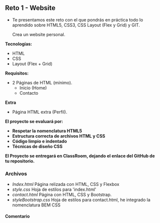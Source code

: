 ## Reto 1 - Website

- Te presentamos este reto con el que pondrás en práctica todo lo
  aprendido sobre HTML5, CSS3, CSS Layout (Flex y Grid) y GIT.

  Crea un website personal.

**Tecnologías:**

- HTML
- CSS
- Layout (Flex + Grid)

**Requisitos:**

- 2 Páginas de HTML (mínimo).
  - Inicio (Home)
  - Contacto

**Extra**

- Página HTML extra (Perfil).

**El proyecto se evaluará por:**

- **Respetar la nomenclatura HTML5**
- **Estructura correcta de archivos HTML y CSS**
- **Código limpio e indentado**
- **Técnicas de diseño CSS**

**El Proyecto se entregará en ClassRoom, dejando el enlace del GitHub de tu repositorio.**

### Archivos

- *Index.html*  Página relizada con HTML, CSS y Flexbox
- *style.css* Hoja de estilos para 'index.html'
- *contact.html* Página con HTML, CSS y Bootstrap.
- *styleBootstrap.css* Hoja de estilos para contact.html, he integrado la nomenclatura BEM CSS

#### Comentario

